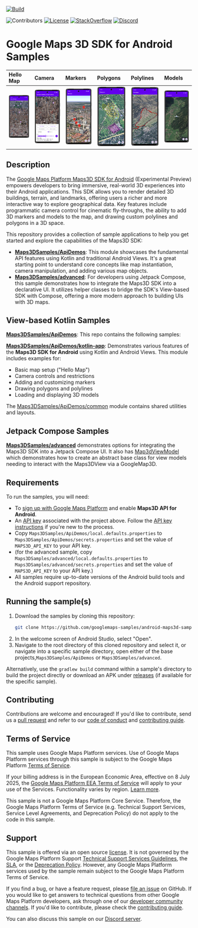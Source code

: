 [![Build](https://github.com/googlemaps-samples/android-maps3d-samples/actions/workflows/build.yml/badge.svg)](https://github.com/googlemaps-samples/android-maps3d-samples/actions/workflows/build.yml)

![Contributors](https://img.shields.io/github/contributors/googlemaps-samples/android-maps3d-samples?color=green)
[![License](https://img.shields.io/github/license/googlemaps-samples/android-maps3d-samples?color=blue)][license]
[![StackOverflow](https://img.shields.io/stackexchange/stackoverflow/t/google-maps?color=orange&label=google-maps&logo=stackoverflow)](https://stackoverflow.com/questions/tagged/android+google-maps)
[![Discord](https://img.shields.io/discord/676948200904589322?color=6A7EC2&logo=discord&logoColor=ffffff)][Discord server]

# Google Maps 3D SDK for Android Samples


| Hello Map                                                                            | Camera                                                                                            | Markers                                   | Polygons                                  | Polylines                                 | Models                                  |
|:-------------------------------------------------------------------------------------|:--------------------------------------------------------------------------------------------------| :---------------------------------------- | :---------------------------------------- | :---------------------------------------- | :---------------------------------------- |
| <img src="images/HelloMapActivity_framed.png" alt="Hello Map Activity" width="121"/> | <img src="images/CameraControlsActivity_framed.png" alt="Camera Controls Activity" width="121"/> | <img src="images/MarkersActivity_framed.png" alt="Markers Activity" width="121"/> | <img src="images/PolygonsActivity_framed.png" alt="Polygons Activity" width="121"/> | <img src="images/PolylinesActivity_framed.png" alt="Polylines Activity" width="121"/> | <img src="images/ModelsActivity_framed.png" alt="Models Activity" width="121"/> |

## Description

The [Google Maps Platform Maps3D SDK for Android](https://developers.google.com/maps/documentation/maps-3d/android-sdk) (Experimental Preview) 
empowers developers to bring immersive, real-world 3D experiences into their Android applications. This SDK allows you to render detailed 3D buildings, 
terrain, and landmarks, offering users a richer and more interactive way to explore geographical data. Key features include programmatic camera control 
for cinematic fly-throughs, the ability to add 3D markers and models to the map, and drawing custom polylines and polygons in a 3D space.

This repository provides a collection of sample applications to help you get started and explore the capabilities of the Maps3D SDK:

* **[Maps3DSamples/ApiDemos](Maps3DSamples/ApiDemos)**: This module showcases the fundamental API features using Kotlin and traditional
Android Views. It's a great starting point to understand core concepts like map instantiation, camera manipulation, and adding various map objects.
* **[Maps3DSamples/advanced](Maps3DSamples/advanced)**: For developers using Jetpack Compose, this sample demonstrates
how to integrate the Maps3D SDK into a declarative UI. It utilizes helper classes to bridge the SDK's View-based SDK with Compose, offering a more modern
approach to building UIs with 3D maps.

## View-based Kotlin Samples

**[Maps3DSamples/ApiDemos]([Maps3DSamples/ApiDemos])**: This repo contains the following samples:

**[Maps3DSamples/ApiDemos/kotlin-app](Maps3DSamples/ApiDemos/kotlin-app)**: Demonstrates various features of the **Maps3D SDK for Android**
using Kotlin and Android Views. This module includes examples for:

* Basic map setup ("Hello Map")
* Camera controls and restrictions
* Adding and customizing markers
* Drawing polygons and polylines
* Loading and displaying 3D models

The [Maps3DSamples/ApiDemos/common](Maps3DSamples/ApiDemos/common) module contains shared utilities and layouts.

## Jetpack Compose Samples

**[Maps3DSamples/advanced](Maps3DSamples/advanced)** demonstrates options for integrating the Maps3D SDK into a Jetpack Compose UI.
It also has [Map3dViewModel](Maps3DSamples/advanced/app/src/main/java/com/example/advancedmaps3dsamples/common/Map3dViewModel.kt) which demonstrates how to
create an abstract base class for view models needing to interact with the Maps3DView via a GoogleMap3D.

## Requirements

To run the samples, you will need:

- To [sign up with Google Maps Platform] and enable **Maps3D API for Android**. 
- An [API key] associated with the project above. Follow the [API key instructions] if you're new to the process.
- Copy `Maps3DSamples/ApiDemos/local.defaults.properties` to `Maps3DSamples/ApiDemos/secrets.properties` and set the value of `MAPS3D_API_KEY` to your API key.
- (for the advanced sample, copy `Maps3DSamples/advanced/local.defaults.properties` to `Maps3DSamples/advanced/secrets.properties` and set the value of `MAPS3D_API_KEY` to your API key.)
- All samples require up-to-date versions of the Android build tools and the Android support repository.

## Running the sample(s)

1.  Download the samples by cloning this repository:
    ```bash
    git clone https://github.com/googlemaps-samples/android-maps3d-samples.git
    ```
2.  In the welcome screen of Android Studio, select "Open".
3.  Navigate to the root directory of this cloned repository and select it, or navigate into a specific sample directory, open either of the base projects,`Maps3DSamples/ApiDemos` or `Maps3DSamples/advanced`.

Alternatively, use the `gradlew build` command within a sample's directory to build the project directly or download an APK
under [releases](https://github.com/googlemaps/android-maps3d-samples/releases) (if available for the specific sample).

## Contributing

Contributions are welcome and encouraged! If you'd like to contribute, send us a [pull request] and refer to our [code of conduct] and [contributing guide].

## Terms of Service

This sample uses Google Maps Platform services. Use of Google Maps Platform services through this sample is subject to the Google Maps Platform [Terms of Service].

If your billing address is in the European Economic Area, effective on 8 July 2025, the [Google Maps Platform EEA Terms of Service](https://cloud.google.com/terms/maps-platform/eea) will apply to your use of the Services. Functionality varies by region. [Learn more](https://developers.google.com/maps/comms/eea/faq).

This sample is not a Google Maps Platform Core Service. Therefore, the Google Maps Platform Terms of Service (e.g. Technical Support Services, Service Level Agreements, and Deprecation Policy) do not apply to the code in this sample.

## Support

This sample is offered via an open source [license]. It is not governed by the Google Maps Platform Support [Technical Support Services Guidelines], the [SLA], or the [Deprecation Policy]. However, any Google Maps Platform services used by the sample remain subject to the Google Maps Platform Terms of Service.

If you find a bug, or have a feature request, please [file an issue] on GitHub. If you would like to get answers to technical questions from other Google Maps Platform developers, ask through one of our [developer community channels]. If you'd like to contribute, please check the [contributing guide].

You can also discuss this sample on our [Discord server].

[android-sdk]: https://developers.google.com/maps/documentation/android-sdk
[API key]: https://developers.google.com/maps/documentation/android-sdk/get-api-key
[API key instructions]: https://developers.google.com/maps/documentation/android-sdk/config#step_3_add_your_api_key_to_the_project

[code of conduct]: ?tab=coc-ov-file#readme
[contributing guide]: CONTRIBUTING.md
[Deprecation Policy]: https://cloud.google.com/maps-platform/terms
[developer community channels]: https://developers.google.com/maps/developer-community
[Discord server]: https://discord.gg/hYsWbmk
[file an issue]: https://github.com/googlemaps-samples/android-maps3d-samples/issues/new/choose
[license]: LICENSE
[pull request]: https://github.com/googlemaps-samples/android-maps3d-samples/compare
[project]: https://developers.google.com/maps/documentation/android-sdk/cloud-setup#enabling-apis
[Sign up with Google Maps Platform]: https://console.cloud.google.com/google/maps-apis/start
[SLA]: https://cloud.google.com/maps-platform/terms/sla
[Technical Support Services Guidelines]: https://cloud.google.com/maps-platform/terms/tssg
[Terms of Service]: https://cloud.google.com/maps-platform/terms

